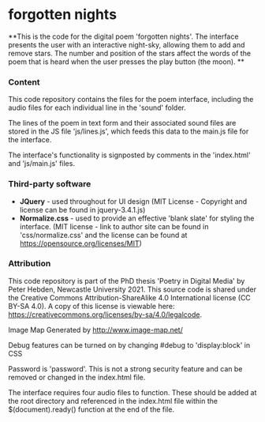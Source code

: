 # forgotten nights

**This is the code for the digital poem 'forgotten nights'. The interface presents the user with an interactive night-sky, allowing them to add and remove stars. The number and position of the stars affect the words of the poem that is heard when the user presses the play button (the moon). **



### Content

This code repository contains the files for the poem interface, including the audio files for each individual line in the 'sound' folder. 

The lines of the poem in text form and their associated sound files are stored in the JS file 'js/lines.js', which feeds this data to the main.js file for the interface.

The interface's functionality is signposted by comments in the 'index.html' and 'js/main.js' files.



### Third-party software

- **JQuery** - used throughout for UI design (MIT License - Copyright and license can be found in jquery-3.4.1.js)
- **Normalize.css** - used to provide an effective 'blank slate' for styling the interface. (MIT license - link to author site can be found in 'css/normalize.css' and the license can be found at  https://opensource.org/licenses/MIT)



### Attribution

This code repository is part of the PhD thesis 'Poetry in Digital Media' by Peter Hebden, Newcastle University 2021. This source code is shared under the Creative Commons Attribution-ShareAlike 4.0 International license (CC BY-SA 4.0). A copy of this license is viewable here: https://creativecommons.org/licenses/by-sa/4.0/legalcode.



Image Map Generated by http://www.image-map.net/

Debug features can be turned on by changing #debug to 'display:block' in CSS

Password is 'password'. This is not a strong security feature and can be removed or changed in the index.html file.

The interface requires four audio files to function. These should be added at the root directory and referenced in the index.html file within the $(document).ready() function at the end of the file.
